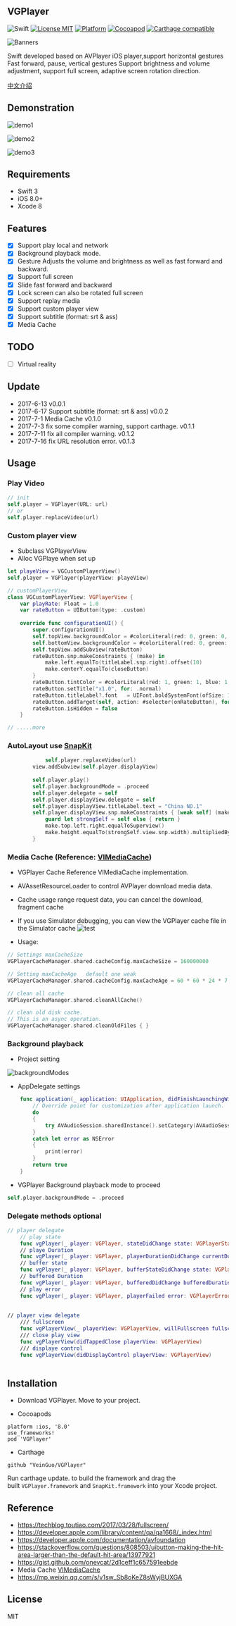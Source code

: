 ## VGPlayer

![Swift](https://img.shields.io/badge/Swift-3.0-orange.svg)
[![License MIT](https://img.shields.io/badge/license-MIT-green.svg?style=flat)](https://github.com/VeinGuo/VGPlayer/blob/master/LICENSE)
[![Platform](https://img.shields.io/cocoapods/p/Pastel.svg?style=flat)](https://github.com/VeinGuo/VGPlayer)
[![Cocoapod](https://img.shields.io/badge/pod-v0.1.3-blue.svg)](http://cocoadocs.org/docsets/VGPlayer/0.1.3/)
[![Carthage compatible](https://img.shields.io/badge/Carthage-compatible-4BC51D.svg?style=flat)](https://github.com/Carthage/Carthage)

![Banners](https://github.com/VeinGuo/VGPlayer/blob/master/Image/Banners.png)

Swift developed based on AVPlayer iOS player,support horizontal gestures Fast forward, pause, vertical gestures Support brightness and volume adjustment, support full screen, adaptive screen rotation direction.

[中文介绍](http://www.jianshu.com/p/1680978e1a7e)

## Demonstration
![demo1](https://github.com/VeinGuo/VGPlayer/blob/master/Image/demo1.gif)

![demo2](https://github.com/VeinGuo/VGPlayer/blob/master/Image/demo2.gif)

![demo3](http://ojaltanzc.bkt.clouddn.com/vgplayer_embed_in_cell.gif)

## Requirements
-	Swift 3
-	iOS 8.0+
-	Xcode 8

## Features
- [x] Support play local and network 
- [x] Background playback mode.
- [x] Gesture Adjusts the volume and brightness as well as fast forward and backward.
- [x] Support full screen
- [x] Slide fast forward and backward
- [x] Lock screen can also be rotated full screen
- [x] Support replay media
- [x] Support custom player view
- [x] Support subtitle (format: srt & ass)
- [x] Media Cache

## TODO
- [ ] Virtual reality

## Update
- 2017-6-13 v0.0.1
- 2017-6-17 Support subtitle (format: srt & ass) v0.0.2
- 2017-7-1 Media Cache v0.1.0
- 2017-7-3 	fix some compiler warning, support carthage. v0.1.1
- 2017-7-11 fix all compiler warning. v0.1.2
- 2017-7-16 fix URL resolution error. v0.1.3

## Usage
### Play Video
```swift
// init 
self.player = VGPlayer(URL: url)
// or
self.player.replaceVideo(url)
```

### Custom player view
- Subclass VGPlayerView
- Alloc VGPlaye when set up

```swift
let playeView = VGCustomPlayerView()
self.player = VGPlayer(playerView: playeView)

// customPlayerView
class VGCustomPlayerView: VGPlayerView {
    var playRate: Float = 1.0
    var rateButton = UIButton(type: .custom)
    
    override func configurationUI() {
        super.configurationUI()
        self.topView.backgroundColor = #colorLiteral(red: 0, green: 0, blue: 0, alpha: 0.09701412671)
        self.bottomView.backgroundColor = #colorLiteral(red: 0, green: 0, blue: 0, alpha: 0.09701412671)
        self.topView.addSubview(rateButton)
        rateButton.snp.makeConstraints { (make) in
            make.left.equalTo(titleLabel.snp.right).offset(10)
            make.centerY.equalTo(closeButton)
        }
        rateButton.tintColor = #colorLiteral(red: 1, green: 1, blue: 1, alpha: 1)
        rateButton.setTitle("x1.0", for: .normal)
        rateButton.titleLabel?.font   = UIFont.boldSystemFont(ofSize: 12.0)
        rateButton.addTarget(self, action: #selector(onRateButton), for: .touchUpInside)
        rateButton.isHidden = false
    }

// .....more

```

### AutoLayout use [SnapKit](https://github.com/SnapKit/SnapKit)

```swift
			self.player.replaceVideo(url)
        view.addSubview(self.player.displayView)
        
        self.player.play()
        self.player.backgroundMode = .proceed
        self.player.delegate = self
        self.player.displayView.delegate = self
        self.player.displayView.titleLabel.text = "China NO.1"
        self.player.displayView.snp.makeConstraints { [weak self] (make) in
            guard let strongSelf = self else { return }
            make.top.left.right.equalToSuperview()
            make.height.equalTo(strongSelf.view.snp.width).multipliedBy(3.0/4.0) // you can 9.0/16.0
        }
```
### Media Cache  (Reference: [VIMediaCache](https://github.com/vitoziv/VIMediaCache))
- VGPlayer Cache Reference VIMediaCache implementation.
- AVAssetResourceLoader to control AVPlayer download media data.
- Cache usage range request data, you can cancel the download, fragment cache
- If you use Simulator debugging, you can view the VGPlayer cache file in the Simulator cache
![test](http://ojaltanzc.bkt.clouddn.com/MediaCache_test.png)

- Usage:

```Swift
// Settings maxCacheSize
VGPlayerCacheManager.shared.cacheConfig.maxCacheSize = 160000000

// Setting maxCacheAge   default one weak
VGPlayerCacheManager.shared.cacheConfig.maxCacheAge = 60 * 60 * 24 * 7

// clean all cache
VGPlayerCacheManager.shared.cleanAllCache()

// clean old disk cache. 
// This is an async operation.
VGPlayerCacheManager.shared.cleanOldFiles { }

```


### Background playback
- Project setting

![backgroundModes](https://github.com/VeinGuo/VGPlayer/blob/master/Image/backgroundModes.png)

- AppDelegate settings

```Swift
    func application(_ application: UIApplication, didFinishLaunchingWithOptions launchOptions: [UIApplicationLaunchOptionsKey: Any]?) -> Bool {
        // Override point for customization after application launch.
        do
        {
            try AVAudioSession.sharedInstance().setCategory(AVAudioSessionCategoryPlayback)
        }
        catch let error as NSError
        {
            print(error)
        }
        return true
    }
```

- VGPlayer Background playback mode to proceed

```swift
self.player.backgroundMode = .proceed
```

### Delegate methods optional
```swift
// player delegate
    // play state
    func vgPlayer(_ player: VGPlayer, stateDidChange state: VGPlayerState)
    // playe Duration
    func vgPlayer(_ player: VGPlayer, playerDurationDidChange currentDuration: TimeInterval, totalDuration: TimeInterval)
    // buffer state
    func vgPlayer(_ player: VGPlayer, bufferStateDidChange state: VGPlayerBufferstate)
    // buffered Duration
    func vgPlayer(_ player: VGPlayer, bufferedDidChange bufferedDuration: TimeInterval, totalDuration: TimeInterval)
    // play error
    func vgPlayer(_ player: VGPlayer, playerFailed error: VGPlayerError)
    
    
// player view delegate
    /// fullscreen
    func vgPlayerView(_ playerView: VGPlayerView, willFullscreen fullscreen: Bool)
    /// close play view
    func vgPlayerView(didTappedClose playerView: VGPlayerView)
    /// displaye control
    func vgPlayerView(didDisplayControl playerView: VGPlayerView)
    
```
## Installation
- Download VGPlayer. Move to your project.

- Cocoapods

```
platform :ios, '8.0'
use_frameworks!
pod 'VGPlayer'
```
- Carthage

```
github "VeinGuo/VGPlayer"
```
Run carthage update. to build the framework and drag the built `VGPlayer.framework` and `SnapKit.framework` into your Xcode project.

## Reference
- https://techblog.toutiao.com/2017/03/28/fullscreen/
- https://developer.apple.com/library/content/qa/qa1668/_index.html
- https://developer.apple.com/documentation/avfoundation
- https://stackoverflow.com/questions/808503/uibutton-making-the-hit-area-larger-than-the-default-hit-area/13977921
- https://gist.github.com/onevcat/2d1ceff1c657591eebde
- Media Cache  [VIMediaCache](https://github.com/vitoziv/VIMediaCache)
- https://mp.weixin.qq.com/s/v1sw_Sb8oKeZ8sWyjBUXGA


## License
MIT

